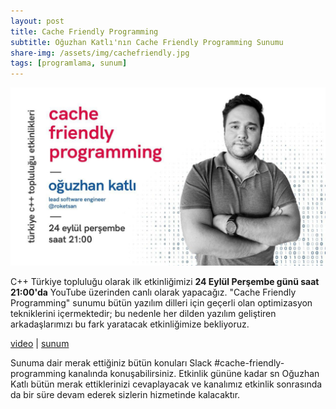 ```yaml
---
layout: post
title: Cache Friendly Programming
subtitle: Oğuzhan Katlı'nın Cache Friendly Programming Sunumu
share-img: /assets/img/cachefriendly.jpg
tags: [programlama, sunum]
---
```


![](../assets/img/cachefriendly.jpg)

C++ Türkiye topluluğu olarak ilk etkinliğimizi **24 Eylül Perşembe günü saat
21:00'da** YouTube üzerinden canlı olarak yapacağız. "Cache Friendly Programming"
sunumu bütün yazılım dilleri için geçerli olan optimizasyon tekniklerini
içermektedir; bu nedenle her dilden yazılım geliştiren arkadaşlarımızı bu fark
yaratacak etkinliğimize bekliyoruz.

[video](https://www.youtube.com/watch?v=g5PuceJKMak&ab_channel=TurkeyCpp) | [sunum](https://github.com/trcpp/Presentations/tree/master/Cache_Friendly_Programming)

Sunuma dair merak ettiğiniz bütün konuları Slack #cache-friendly-programming
kanalında konuşabilirsiniz. Etkinlik gününe kadar sn Oğuzhan Katlı bütün merak
ettiklerinizi cevaplayacak ve kanalımız etkinlik sonrasında da bir süre devam
ederek sizlerin hizmetinde kalacaktır.